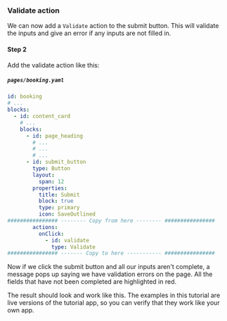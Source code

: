 ### Validate action

We can now add a `Validate` action to the submit button. This will validate the inputs and give an error if any inputs are not filled in.

#### Step 2
Add the validate action like this:

##### `pages/booking.yaml`
```yaml
id: booking
# ...
blocks:
  - id: content_card
    # ...
    blocks:
      - id: page_heading
        # ...
        # ...
        # ...
      - id: submit_button
        type: Button
        layout:
          span: 12
        properties:
          title: Submit
          block: true
          type: primary
          icon: SaveOutlined
################ -------- Copy from here -------- ################
        actions:
          onClick:
            - id: validate
              type: Validate
################ ------- Copy to here ----------- ################
```

Now if we click the submit button and all our inputs aren't complete, a message pops up saying we have validation errors on the page. All the fields that have not been completed are highlighted in red.

The result should look and work like this. The examples in this tutorial are live versions of the tutorial app, so you can verify that they work like your own app.